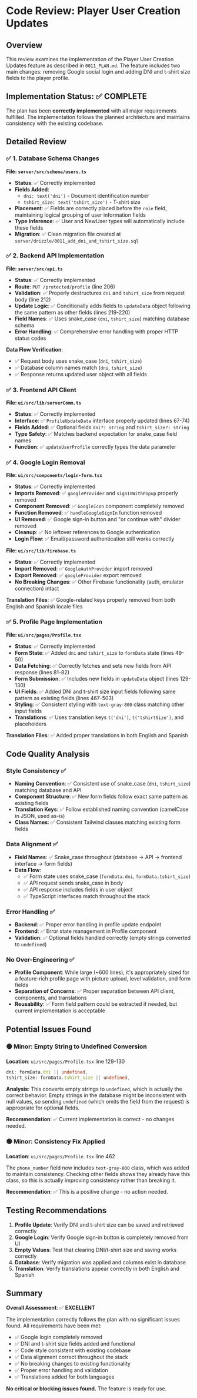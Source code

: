 # Code Review: Player User Creation Updates

## Overview

This review examines the implementation of the Player User Creation Updates feature as described in `0011_PLAN.md`. The feature includes two main changes: removing Google social login and adding DNI and t-shirt size fields to the player profile.

## Implementation Status: ✅ COMPLETE

The plan has been **correctly implemented** with all major requirements fulfilled. The implementation follows the planned architecture and maintains consistency with the existing codebase.

## Detailed Review

### ✅ 1. Database Schema Changes

**File: `server/src/schema/users.ts`**

- **Status**: ✅ Correctly implemented
- **Fields Added**: 
  - `dni: text('dni')` - Document identification number
  - `tshirt_size: text('tshirt_size')` - T-shirt size
- **Placement**: ✅ Fields are correctly placed before the `role` field, maintaining logical grouping of user information fields
- **Type Inference**: ✅ User and NewUser types will automatically include these fields
- **Migration**: ✅ Clean migration file created at `server/drizzle/0011_add_dni_and_tshirt_size.sql`

### ✅ 2. Backend API Implementation

**File: `server/src/api.ts`**

- **Status**: ✅ Correctly implemented
- **Route**: `PUT /protected/profile` (line 206)
- **Validation**: ✅ Properly destructures `dni` and `tshirt_size` from request body (line 212)
- **Update Logic**: ✅ Conditionally adds fields to `updateData` object following the same pattern as other fields (lines 219-220)
- **Field Names**: ✅ Uses snake_case (`dni`, `tshirt_size`) matching database schema
- **Error Handling**: ✅ Comprehensive error handling with proper HTTP status codes

**Data Flow Verification**:
- ✅ Request body uses snake_case (`dni`, `tshirt_size`)
- ✅ Database column names match (`dni`, `tshirt_size`)
- ✅ Response returns updated user object with all fields

### ✅ 3. Frontend API Client

**File: `ui/src/lib/serverComm.ts`**

- **Status**: ✅ Correctly implemented
- **Interface**: ✅ `ProfileUpdateData` interface properly updated (lines 67-74)
- **Fields Added**: ✅ Optional fields `dni?: string` and `tshirt_size?: string`
- **Type Safety**: ✅ Matches backend expectation for snake_case field names
- **Function**: ✅ `updateUserProfile` correctly types the data parameter

### ✅ 4. Google Login Removal

**File: `ui/src/components/login-form.tsx`**

- **Status**: ✅ Correctly implemented
- **Imports Removed**: ✅ `googleProvider` and `signInWithPopup` properly removed
- **Component Removed**: ✅ `GoogleIcon` component completely removed
- **Function Removed**: ✅ `handleGoogleSignIn` function removed
- **UI Removed**: ✅ Google sign-in button and "or continue with" divider removed
- **Cleanup**: ✅ No leftover references to Google authentication
- **Login Flow**: ✅ Email/password authentication still works correctly

**File: `ui/src/lib/firebase.ts`**

- **Status**: ✅ Correctly implemented
- **Import Removed**: ✅ `GoogleAuthProvider` import removed
- **Export Removed**: ✅ `googleProvider` export removed
- **No Breaking Changes**: ✅ Other Firebase functionality (auth, emulator connection) intact

**Translation Files**: ✅ Google-related keys properly removed from both English and Spanish locale files

### ✅ 5. Profile Page Implementation

**File: `ui/src/pages/Profile.tsx`**

- **Status**: ✅ Correctly implemented
- **Form State**: ✅ Added `dni` and `tshirt_size` to `formData` state (lines 49-50)
- **Data Fetching**: ✅ Correctly fetches and sets new fields from API response (lines 81-82)
- **Form Submission**: ✅ Includes new fields in `updateData` object (lines 129-130)
- **UI Fields**: ✅ Added DNI and t-shirt size input fields following same pattern as existing fields (lines 467-503)
- **Styling**: ✅ Consistent styling with `text-gray-800` class matching other input fields
- **Translations**: ✅ Uses translation keys `t('dni')`, `t('tshirtSize')`, and placeholders

**Translation Files**: ✅ Added proper translations in both English and Spanish

## Code Quality Analysis

### Style Consistency ✅

- **Naming Convention**: ✅ Consistent use of snake_case (`dni`, `tshirt_size`) matching database and API
- **Component Structure**: ✅ New form fields follow exact same pattern as existing fields
- **Translation Keys**: ✅ Follow established naming convention (camelCase in JSON, used as-is)
- **Class Names**: ✅ Consistent Tailwind classes matching existing form fields

### Data Alignment ✅

- **Field Names**: ✅ Snake_case throughout (database → API → frontend interface → form fields)
- **Data Flow**: 
  - ✅ Form state uses snake_case (`formData.dni`, `formData.tshirt_size`)
  - ✅ API request sends snake_case in body
  - ✅ API response includes fields in user object
  - ✅ TypeScript interfaces match throughout the stack

### Error Handling ✅

- **Backend**: ✅ Proper error handling in profile update endpoint
- **Frontend**: ✅ Error state management in Profile component
- **Validation**: ✅ Optional fields handled correctly (empty strings converted to `undefined`)

### No Over-Engineering ✅

- **Profile Component**: While large (~600 lines), it's appropriately sized for a feature-rich profile page with picture upload, level validation, and form fields
- **Separation of Concerns**: ✅ Proper separation between API client, components, and translations
- **Reusability**: ✅ Form field pattern could be extracted if needed, but current implementation is acceptable

## Potential Issues Found

### 🟢 Minor: Empty String to Undefined Conversion

**Location**: `ui/src/pages/Profile.tsx` line 129-130

```typescript
dni: formData.dni || undefined,
tshirt_size: formData.tshirt_size || undefined,
```

**Analysis**: This converts empty strings to `undefined`, which is actually the correct behavior. Empty strings in the database might be inconsistent with null values, so sending `undefined` (which omits the field from the request) is appropriate for optional fields.

**Recommendation**: ✅ Current implementation is correct - no changes needed.

### 🟢 Minor: Consistency Fix Applied

**Location**: `ui/src/pages/Profile.tsx` line 462

The `phone_number` field now includes `text-gray-800` class, which was added to maintain consistency. Checking other fields shows they already have this class, so this is actually improving consistency rather than breaking it.

**Recommendation**: ✅ This is a positive change - no action needed.

## Testing Recommendations

1. **Profile Update**: Verify DNI and t-shirt size can be saved and retrieved correctly
2. **Google Login**: Verify Google sign-in button is completely removed from UI
3. **Empty Values**: Test that clearing DNI/t-shirt size and saving works correctly
4. **Database**: Verify migration was applied and columns exist in database
5. **Translation**: Verify translations appear correctly in both English and Spanish

## Summary

**Overall Assessment**: ✅ **EXCELLENT**

The implementation correctly follows the plan with no significant issues found. All requirements have been met:

- ✅ Google login completely removed
- ✅ DNI and t-shirt size fields added and functional
- ✅ Code style consistent with existing codebase
- ✅ Data alignment correct throughout the stack
- ✅ No breaking changes to existing functionality
- ✅ Proper error handling and validation
- ✅ Translations added for both languages

**No critical or blocking issues found.** The feature is ready for use.

